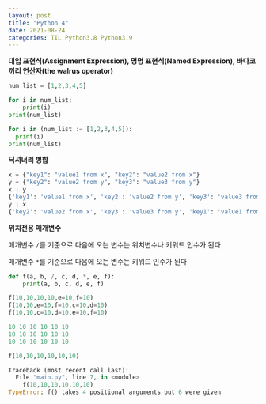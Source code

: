 ```yaml
---
layout: post
title: "Python 4"
date: 2021-08-24
categories: TIL Python3.8 Python3.9
---
```


**대입 표현식(Assignment Expression), 명명 표현식(Named Expression), 바다코끼리 연산자(the walrus operator)**

```python
num_list = [1,2,3,4,5]

for i in num_list:
    print(i)
print(num_list)
```

```python
for i in (num_list := [1,2,3,4,5]):
  print(i)
print(num_list)
```

**딕셔너리 병합**

```python
x = {"key1": "value1 from x", "key2": "value2 from x"}
y = {"key2": "value2 from y", "key3": "value3 from y"}
x | y
{'key1': 'value1 from x', 'key2': 'value2 from y', 'key3': 'value3 from y'}
y | x
{'key2': 'value2 from x', 'key3': 'value3 from y', 'key1': 'value1 from x'}
```

**위치전용 매개변수**

매개변수 `/`를 기준으로 다음에 오는 변수는 위치변수나 키워드 인수가 된다

매개변수 `*`를 기준으로 다음에 오는 변수는 키워드 인수가 된다

```python
def f(a, b, /, c, d, *, e, f):
    print(a, b, c, d, e, f)

f(10,10,10,10,e=10,f=10)
f(10,10,e=10,f=10,c=10,d=10)
f(10,10,c=10,d=10,e=10,f=10)

10 10 10 10 10 10
10 10 10 10 10 10
10 10 10 10 10 10

f(10,10,10,10,10,10)

Traceback (most recent call last):
  File "main.py", line 7, in <module>
    f(10,10,10,10,10,10)
TypeError: f() takes 4 positional arguments but 6 were given

```

